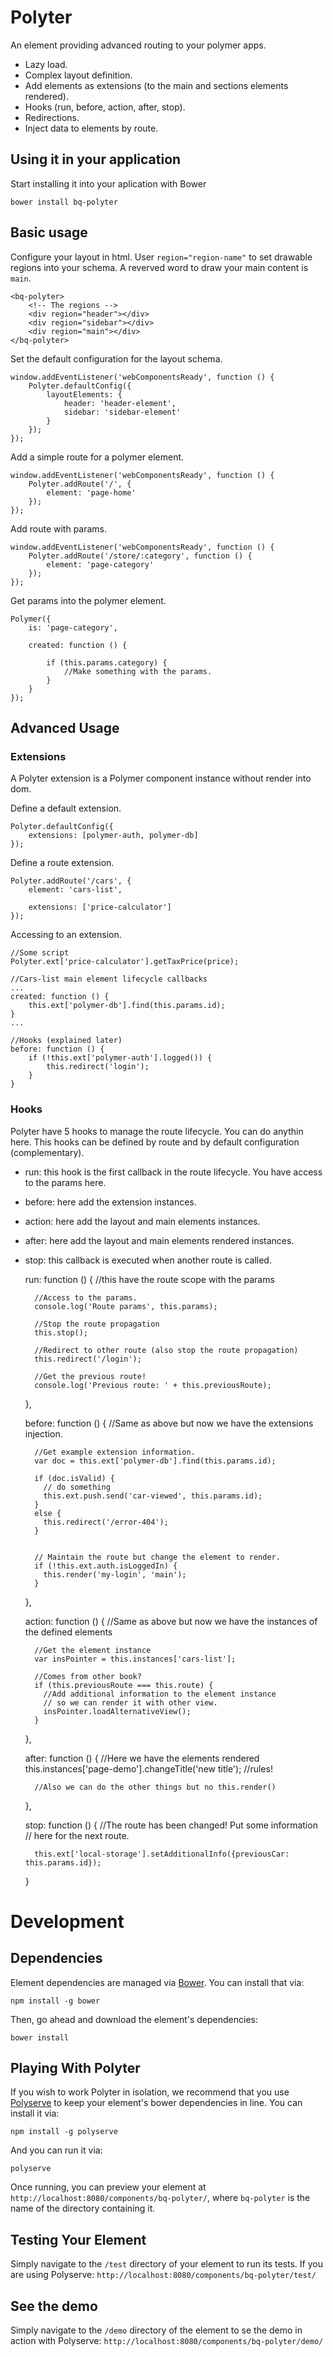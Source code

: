 # Polyter

An element providing advanced routing to your polymer apps.
 * Lazy load.
 * Complex layout definition.
 * Add elements as extensions (to the main and sections elements rendered).
 * Hooks (run, before, action, after, stop).
 * Redirections.
 * Inject data to elements by route.

## Using it in your application

Start installing it into your aplication with Bower

    bower install bq-polyter
    
## Basic usage

Configure your layout in html. User `region="region-name"` to set drawable regions into your schema. A reverved word to draw your main content is `main`.

    <bq-polyter>
        <!-- The regions -->
        <div region="header"></div>
        <div region="sidebar"></div>
        <div region="main"></div>
    </bq-polyter>

Set the default configuration for the layout schema.

    window.addEventListener('webComponentsReady', function () {
        Polyter.defaultConfig({
            layoutElements: {
                header: 'header-element',
                sidebar: 'sidebar-element'
            }
        });
    });

Add a simple route for a polymer element.

    window.addEventListener('webComponentsReady', function () {
        Polyter.addRoute('/', {
            element: 'page-home'
        });
    });
    
Add route with params.

    window.addEventListener('webComponentsReady', function () {
        Polyter.addRoute('/store/:category', function () {
            element: 'page-category'
        });
    });
    
Get params into the polymer element.

    Polymer({
        is: 'page-category',
        
        created: function () {
            
            if (this.params.category) {
                //Make something with the params.
            }
        }
    });

## Advanced Usage

### Extensions

A Polyter extension is a Polymer component instance without render into dom.

Define a default extension.

    Polyter.defaultConfig({
        extensions: [polymer-auth, polymer-db]
    });
    
Define a route extension.

    Polyter.addRoute('/cars', {
        element: 'cars-list',
        
        extensions: ['price-calculator']
    });
    
Accessing to an extension.

    //Some script
    Polyter.ext['price-calculator'].getTaxPrice(price);

    //Cars-list main element lifecycle callbacks
    ...
    created: function () {
        this.ext['polymer-db'].find(this.params.id);
    }
    ...
    
    //Hooks (explained later)
    before: function () {
        if (!this.ext['polymer-auth'].logged()) {
            this.redirect('login');
        }
    }

### Hooks

Polyter have 5 hooks to manage the route lifecycle. You can do anythin here. This hooks can be defined by route and by default configuration (complementary).

* run: this hook is the first callback in the route lifecycle. You have access to the params here.
* before: here add the extension instances.
* action: here add the layout and main elements instances.
* after: here add the layout and main elements rendered instances.
* stop: this callback is executed when another route is called.

    run: function () {
        //this have the route scope with the params
      
        //Access to the params.
        console.log('Route params', this.params);
      
        //Stop the route propagation
        this.stop();
      
        //Redirect to other route (also stop the route propagation)
        this.redirect('/login');
      
        //Get the previous route!
        console.log('Previous route: ' + this.previousRoute);
      
    },
      
    before: function () {
        //Same as above but now we have the extensions injection.
      
        //Get example extension information.
        var doc = this.ext['polymer-db'].find(this.params.id);
      
        if (doc.isValid) {
          // do something
          this.ext.push.send('car-viewed', this.params.id);
        }
        else {
          this.redirect('/error-404');
        }
      
      
        // Maintain the route but change the element to render.
        if (!this.ext.auth.isLoggedIn) {
          this.render('my-login', 'main');
        }
      
    },
      
    action: function () {
        //Same as above but now we have the instances of the defined elements
      
        //Get the element instance
        var insPointer = this.instances['cars-list'];
      
        //Comes from other book?
        if (this.previousRoute === this.route) {
          //Add additional information to the element instance
          // so we can render it with other view.
          insPointer.loadAlternativeView();
        }
      
      
    },
      
    after: function () {
        //Here we have the elements rendered
        this.instances['page-demo'].changeTitle('new title'); //rules!
      
        //Also we can do the other things but no this.render()
      
    },
      
    stop: function () {
        //The route has been changed! Put some information
        // here for the next route.
      
        this.ext['local-storage'].setAdditionalInfo({previousCar: this.params.id});
    }

# Development

## Dependencies

Element dependencies are managed via [Bower](http://bower.io/). You can
install that via:

    npm install -g bower

Then, go ahead and download the element's dependencies:

    bower install


## Playing With Polyter

If you wish to work Polyter in isolation, we recommend that you use
[Polyserve](https://github.com/PolymerLabs/polyserve) to keep your element's
bower dependencies in line. You can install it via:

    npm install -g polyserve

And you can run it via:

    polyserve

Once running, you can preview your element at
`http://localhost:8080/components/bq-polyter/`, where `bq-polyter` is the name of the directory containing it.


## Testing Your Element

Simply navigate to the `/test` directory of your element to run its tests. If
you are using Polyserve: `http://localhost:8080/components/bq-polyter/test/`

## See the demo

Simply navigate to the `/demo` directory of the element to se the demo in action
with Polyserve: `http://localhost:8080/components/bq-polyter/demo/`
